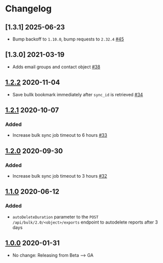 # Changelog

## [1.3.1] 2025-06-23
- Bump backoff to `1.10.0`, bump requests to `2.32.4` [#45](https://github.com/singer-io/tap-eloqua/pull/45)

## [1.3.0] 2021-03-19
- Adds email groups and contact object [#38](https://github.com/singer-io/tap-eloqua/pull/38)

## [1.2.2] 2020-11-04
- Save bullk bookmark immediately after `sync_id` is retrieved [#34](https://github.com/singer-io/tap-eloqua/pull/34)

## [1.2.1] 2020-10-07
### Added
- Increase bulk sync job timeout to 6 hours [#33](https://github.com/singer-io/tap-eloqua/pull/33)

## [1.2.0] 2020-09-30
### Added
- Increase bulk sync job timeout to 3 hours [#32](https://github.com/singer-io/tap-eloqua/pull/32)

## [1.1.0] 2020-06-12
### Added
- `autoDeleteDuration` parameter to the `POST /api/bulk/2.0/<object>/exports` endpoint to
  autodelete reports after 3 days

## [1.0.0] 2020-01-31
- No change: Releasing from Beta --> GA


[1.2.2]: https://github.com/singer-io/tap-eloqua/compare/v1.2.1...v1.2.2
[1.2.1]: https://github.com/singer-io/tap-eloqua/compare/v1.2.0...v1.2.1
[1.2.0]: https://github.com/singer-io/tap-eloqua/compare/v1.1.0...v1.2.0
[1.1.0]: https://github.com/singer-io/tap-eloqua/compare/v1.0.0...v1.1.0
[1.0.0]: https://github.com/singer-io/tap-eloqua/compare/v0.6.6...v1.0.0
